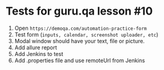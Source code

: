 # **Tests for guru.qa lesson #10**

1) Open ```https://demoqa.com/automation-practice-form```
2) Test form (```inputs, calendar, screenshot uploader, etc```)
3) Modal window should have your text, file or picture.
4) Add allure report
5) Add Jenkins to test
6) Add .properties file and use remoteUrl from Jenkins
